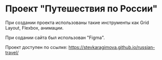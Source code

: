 # Проект "Путешествия по России"

При создании проекта использованы такие инструменты как Grid Layout, Flexbox, анимации.

При содании сайта был использован "Figma".

Проект доступен по ссылке: https://stevkaragimova.github.io/russian-travel/
